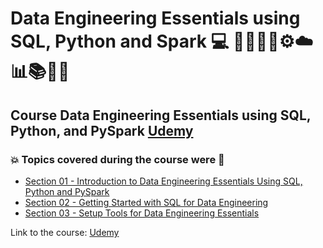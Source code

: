 # Data Engineering Essentials using SQL, Python and Spark 💻 👩🏻‍💻🤯⚙️☁️📊📚🎲🐍
## Course Data Engineering Essentials using SQL, Python, and PySpark [Udemy](https://www.udemy.com/course/data-engineering-essentials-sql-python-and-spark/)
### 💥 Topics covered during the course were 🚀
- [Section 01 - Introduction to Data Engineering Essentials Using SQL, Python and PySpark](https://github.com/romulovieira777/Data_Engineering_Essentials_Hands_on_SQL_Python_and_Spark_2023/tree/main/Section_01_Introduction_to_Data_Engineering_Essentials_Using_SQL_Python_and_Pyspark)
- [Section 02 - Getting Started with SQL for Data Engineering](https://github.com/romulovieira777/Data_Engineering_Essentials_Hands_on_SQL_Python_and_Spark_2023/tree/main/Section_02_Getting_Started_With_Sql_For_Data_Engineering)
- [Section 03 - Setup Tools for Data Engineering Essentials]()

Link to the course: [Udemy](https://www.udemy.com/course/data-engineering-essentials-sql-python-and-spark/)
